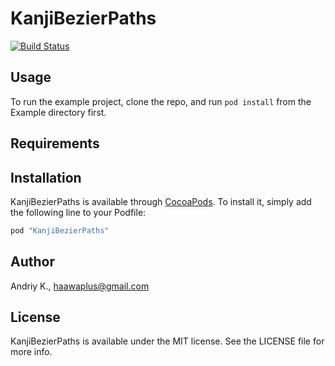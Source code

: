 # KanjiBezierPaths

[![Build Status](https://www.bitrise.io/app/884f86ae51caa0e5.svg?token=pkG8G8yN-EpMMO-sFrrI5Q&branch=master)](https://www.bitrise.io/app/884f86ae51caa0e5)

## Usage

To run the example project, clone the repo, and run `pod install` from the Example directory first.

## Requirements

## Installation

KanjiBezierPaths is available through [CocoaPods](http://cocoapods.org). To install
it, simply add the following line to your Podfile:

```ruby
pod "KanjiBezierPaths"
```

## Author

Andriy K., haawaplus@gmail.com

## License

KanjiBezierPaths is available under the MIT license. See the LICENSE file for more info.
